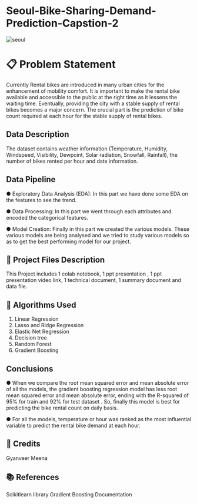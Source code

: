 # Seoul-Bike-Sharing-Demand-Prediction-Capstion-2
![seoul](https://user-images.githubusercontent.com/100474431/173244075-5ddd62c3-b038-4566-80d7-0a648fcee573.jpeg)

# 📋 **Problem Statement**

Currently Rental bikes are introduced in many urban cities for the enhancement of mobility comfort. It is important to make the rental bike available and accessible to the public at the right time as it lessens the waiting time. Eventually, providing the city with a stable supply of rental bikes becomes a major concern. The crucial part is the prediction of bike count required at each hour for the stable supply of rental bikes.

## **Data Description**

The dataset contains weather information (Temperature, Humidity, Windspeed, Visibility, Dewpoint, Solar radiation, Snowfall, Rainfall), the number of bikes rented per hour and date information.

## **Data Pipeline**

● Exploratory Data Analysis (EDA): In this part we have done some EDA on the features to see the trend.

● Data Processing: In this part we went through each attributes and encoded the categorical features.

● Model Creation: Finally in this part we created the various models. These various models are being analysed and we tried to study various models so as to get the best performing model for our project.

## 💾 **Project Files Description**

This Project includes 1 colab notebook, 1 ppt presentation , 1 ppt presentation video link, 1 technical document, 1 summary document and data file.


## :blue_book: **Algorithms Used**

1. Linear Regression
2. Lasso and Ridge Regression
3. Elastic Net Regression
4. Decision tree
5. Random Forest
6. Gradient Boosting

## **Conclusions**

● When we compare the root mean squared error and mean absolute error of all
the models, the gradient boosting regression model has less root mean squared error
and mean absolute error, ending with the R-squared of 95% for train and 92% for test dataset . So, finally this
model is best for predicting the bike rental count on daily basis.

● For all the models, temperature or hour was ranked as the most influential
variable to predict the rental bike demand at each hour.

## 📜 **Credits**

Gyanveer Meena

## 📚  **References**

Scikitlearn library
Gradient Boosting Documentation
